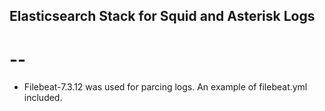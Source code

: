 ## Elasticsearch Stack for Squid and Asterisk Logs
# --

- Filebeat-7.3.12 was used for parcing logs. An example of filebeat.yml included.